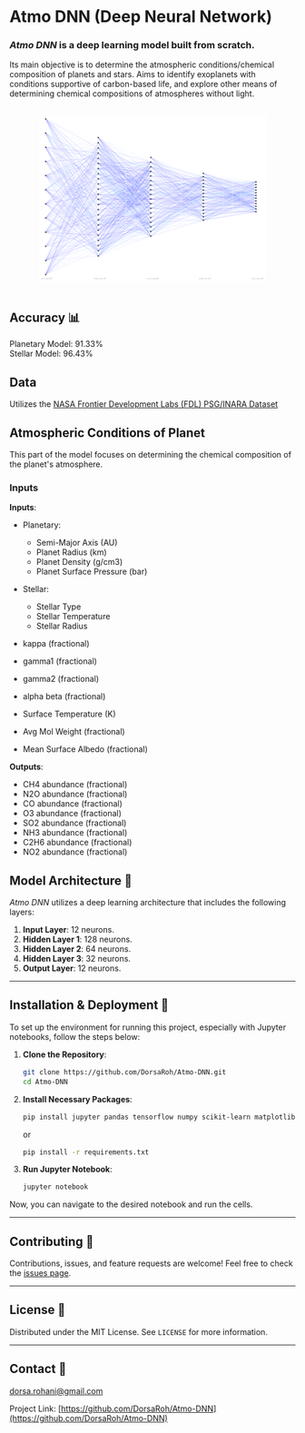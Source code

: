 # Atmo DNN (Deep Neural Network)

### _Atmo DNN_ is a deep learning model built **from scratch**. 

Its main objective is to determine the atmospheric conditions/chemical composition of planets and stars. Aims to identify exoplanets with conditions supportive of carbon-based life, and explore other means of determining chemical compositions of atmospheres without light.

<br>
<div align="center">
    <img src="https://github.com/DorsaRoh/Atmo-DNN/blob/main/assets/diagram.png" width="400">
</div>
<br>

## Accuracy 📊
Planetary Model: 91.33% <br>
Stellar Model: 96.43%

## Data 
Utilizes the [NASA Frontier Development Labs (FDL) PSG/INARA Dataset](https://exoplanetarchive.ipac.caltech.edu/cgi-bin/FDL/nph-fdl?psg)


## Atmospheric Conditions of Planet 
This part of the model focuses on determining the chemical composition of the planet's atmosphere.

### Inputs
**Inputs**:
- Planetary:
    - Semi-Major Axis (AU)
    - Planet Radius	(km)
    - Planet Density (g/cm3)
    - Planet Surface Pressure (bar)
- Stellar:
    - Stellar Type
    - Stellar Temperature
    - Stellar Radius
        
- kappa	(fractional)
- gamma1 (fractional)
- gamma2 (fractional)
- alpha	beta (fractional)
- Surface Temperature (K)
- Avg Mol Weight (fractional)
- Mean Surface Albedo (fractional)

**Outputs**:
- CH4 abundance	(fractional)
- N2O abundance	(fractional)
- CO abundance (fractional)
- O3 abundance (fractional)
- SO2 abundance	(fractional)
- NH3 abundance	(fractional)
- C2H6 abundance (fractional)
- NO2 abundance (fractional)

## Model Architecture 📐

_Atmo DNN_ utilizes a deep learning architecture that includes the following layers:

1. **Input Layer**: 12 neurons.
2. **Hidden Layer 1**: 128 neurons.
3. **Hidden Layer 2**: 64 neurons.
4. **Hidden Layer 3**: 32 neurons.
5. **Output Layer**: 12 neurons.

---

## Installation & Deployment 🚀

To set up the environment for running this project, especially with Jupyter notebooks, follow the steps below:

1. **Clone the Repository**:
    ```bash
    git clone https://github.com/DorsaRoh/Atmo-DNN.git
    cd Atmo-DNN
    ```

2. **Install Necessary Packages**:
    ```bash
    pip install jupyter pandas tensorflow numpy scikit-learn matplotlib seaborn
    ```

    or 

    ```bash
    pip install -r requirements.txt
    ```

3. **Run Jupyter Notebook**:
    ```bash
    jupyter notebook
    ```

Now, you can navigate to the desired notebook and run the cells.

---

## Contributing 🤝
Contributions, issues, and feature requests are welcome! Feel free to check the [issues page](https://github.com/DorsaRoh/Atmo-DNN/issues).

---

## License 📝
Distributed under the MIT License. See `LICENSE` for more information.

---

## Contact 📩
dorsa.rohani@gmail.com

Project Link: [https://github.com/DorsaRoh/Atmo-DNN](https://github.com/DorsaRoh/Atmo-DNN)
